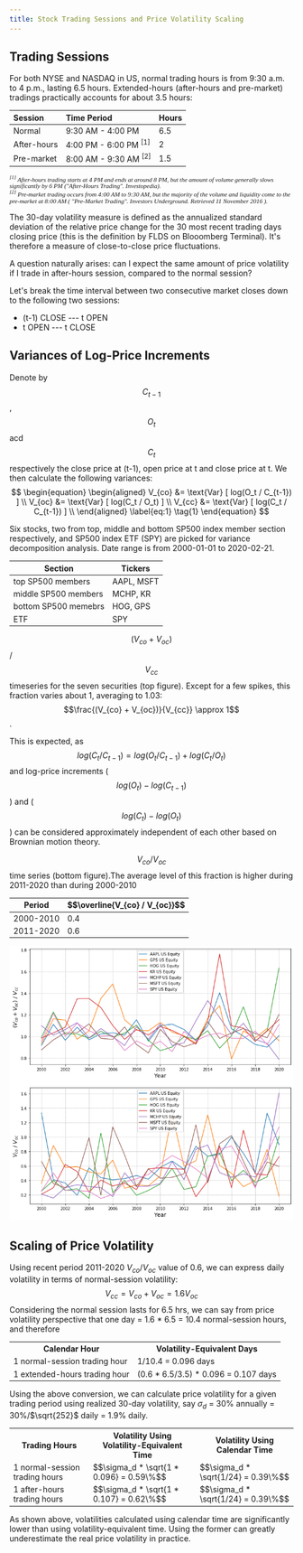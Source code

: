 ```yaml
---
title: Stock Trading Sessions and Price Volatility Scaling
---
```


Trading Sessions
----------------

For both NYSE and NASDAQ in US, normal trading hours is from 9:30 a.m. to 4 p.m., lasting 6.5 hours. Extended-hours (after-hours and pre-market) tradings practically accounts for about 3.5 hours: 

<table>
<thead>
<tr> <th align="left">Session</th>  <th align="left"> Time Period</th> <th align="left"> Hours </th> </tr>
</thead>
<tbody>
<tr> <td> Normal </td> <td> 9:30 AM - 4:00 PM </td> <td> 6.5 </td></tr>
<tr> <td> After-hours </td> <td> 4:00 PM - 6:00 PM <sup>[1]</sup> </td> <td> 2 </td></tr>
<tr> <td> Pre-market </td> <td> 8:00 AM - 9:30 AM <sup>[2]</sup> </td> <td> 1.5 </td> </tr>
</tbody>
</table>

<p style = "font-family:georgia,garamond,serif;font-size:11px;font-style:italic;"> <sup>[1]</sup> After-hours trading starts at 4 PM and ends at around 8 PM, but the amount of volume generally slows significantly by 6 PM ("After-Hours Trading". Investopedia).<br/>
<sup>[2]</sup> Pre-market trading occurs from 4:00 AM to 9:30 AM, but the majority of the volume and liquidity come to the pre-market at 8:00 AM ( "Pre-Market Trading". Investors Underground. Retrieved 11 November 2016 ).</p>


The 30-day volatility measure is defined as the annualized standard deviation of the relative price change for the 30 most recent trading days closing price (this is the definition by FLDS on Blooomberg Terminal). It's therefore a measure of close-to-close price fluctuations. 

A question naturally arises: can I expect the same amount of price volatility if I trade in after-hours session, compared to the normal session?

Let's break the time interval between two consecutive market closes down to the following two sessions:

- (t-1) CLOSE --- t OPEN
- t OPEN --- t CLOSE

Variances of Log-Price Increments
---------------------------------

Denote by $$C_{t-1}$$, $$O_t$$ acd $$C_t$$ respectively the close price at (t-1), open price at t and close price at t. We then calculate the following variances: <br/>
$$
\begin{equation}
\begin{aligned}
V_{co} &= \text{Var} [ log(O_t / C_{t-1}) ] \\
V_{oc} &= \text{Var} [ log(C_t / O_t) ]  \\
V_{cc} &= \text{Var} [ log(C_t / C_{t-1}) ] \\
\end{aligned}
\label{eq:1}
\tag{1}
\end{equation}
$$

Six stocks, two from top, middle and bottom SP500 index member section respectively, and SP500 index ETF (SPY) are picked for variance decomposition analysis. Date range is from 2000-01-01 to 2020-02-21.

| **Section** | **Tickers** |
|-------------|-------------|
| top SP500 members | AAPL, MSFT |
| middle SP500 members | MCHP, KR |
| bottom SP500 memebrs | HOG, GPS |
| ETF | SPY |

$$(V_{co} + V_{oc})$$ / $$V_{cc}$$ timeseries for the seven securities (top figure). Except for a few spikes, this fraction varies about 1, averaging to 1.03: $$\frac{(V_{co} + V_{oc})}{V_{cc}} \approx 1$$. 

This is expected, as $$log(C_t/C_{t-1}) = log(O_t/C_{t-1}) + log(C_t/O_t)$$ and log-price increments ($$log(O_t) - log(C_{t-1})$$) and
($$log(C_t) - log(O_t)$$) can be considered approximately independent of each other based on Brownian motion theory.

$$V_{co} / V_{oc}$$ time series (bottom figure).The average level of this fraction is higher during 2011-2020 than during 2000-2010

<table>
<thead>  
  <tr> <th>Period</th>  <th> $$\overline{V_{co} / V_{oc}}$$ </th> </tr>
</thead>
<tbody>  
  <tr> <td> 2000-2010 </td> <td> 0.4 </td> </tr>
  <tr> <td> 2011-2020 </td> <td> 0.6 </td> </tr>
</tbody>  
</table>


![](<../images/stock_vol_decom.png>)

Scaling of Price Volatility
---------------------------

Using recent period 2011-2020 $V_{co} / V_{oc}$ value of 0.6, we can express daily volatility in terms of normal-session volatility: <br/>
$$
\begin{equation}
V_{cc} = V_{co} + V_{oc} = 1.6 V_{oc}
\label{eq:2}
\tag{2}
\end{equation}
$$
Considering the normal session lasts for 6.5 hrs, we can say from price volatility perspective that one day = 1.6 * 6.5 = 10.4 normal-session hours, and therefore <br/>

<table>
  <tr> <th>Calendar Hour</th>  <th> Volatility-Equivalent Days </th> </tr>
  <tr> <td> 1 normal-session trading hour </td>  <td>  1/10.4 = 0.096 days </td> </tr>
  <tr> <td> 1 extended-hours trading hour </td>  <td> (0.6 * 6.5/3.5) * 0.096 = 0.107 days </td> </tr>
</table>

Using the above conversion, we can calculate price volatility for a given trading period using realized 30-day volatility, say $\sigma_d$ = 30\% annually = 30\%/$\sqrt{252}$ daily = 1.9\% daily.

<table>
  <tr> <th>Trading Hours</th>  <th> Volatility Using Volatility-Equivalent Time</th> <th> Volatility Using Calendar Time </th></tr>
  <tr> <td> 1 normal-session trading hours </td>  <td> $$\sigma_d * \sqrt{1 * 0.096} = 0.59\%$$ </td> <td> $$\sigma_d * \sqrt{1/24} = 0.39\%$$ </td> </tr>
  <tr> <td> 1 after-hours trading hours </td> <td> $$\sigma_d * \sqrt{1 * 0.107} = 0.62\%$$ </td> <td> $$\sigma_d * \sqrt{1/24} = 0.39\%$$ </td> </tr>
</table>

As shown above, volatilities calculated using calendar time are significantly lower than using volatility-equivalent time. Using the former can greatly underestimate the real price volatility in practice.
